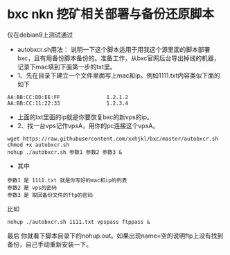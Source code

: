 # bxc nkn 挖矿相关部署与备份还原脚本
仅在debian9上测试通过

* autobxcr.sh用法：
说明一下这个脚本适用于用我这个源里面的脚本部署bxc，且有用备份脚本备份的。准备工作，从bxc官网后台导出掉线的机器，记录下mac填到下面第一步的txt里。
* 1、先在目录下建立一个文件里面写上mac和ip。例如1111.txt内容类似下面的如下
```
AA:BB:CC:DD:EE:FF               1.2.1.2
AA:BB:CC:11:22:33               1.2.3.4
```
* 上面的txt里面的ip就是你要恢复bxc的新vps的ip。
* 2、找一台vps记作vpsA，用你的pc连接这个vpsA。
```
wget https://raw.githubusercontent.com/xxhjkl/bxc/master/autobxcr.sh
chmod +x autobxcr.sh
nohup ./autobxcr.sh 参数1 参数2 参数3 &
```
* 其中
```
参数1 是 1111.txt 就是你写好的mac和ip的列表
参数2 是 vps的密码
参数3 是 取回备份文件的ftp的密码
```
比如
```
nohup ./autobxcr.sh 1111.txt vpspass ftppass &
```
最后
你就看下脚本目录下的nohup.out。如果出现name=空的说明ftp上没有找到备份，自己手动重新安装一下。

